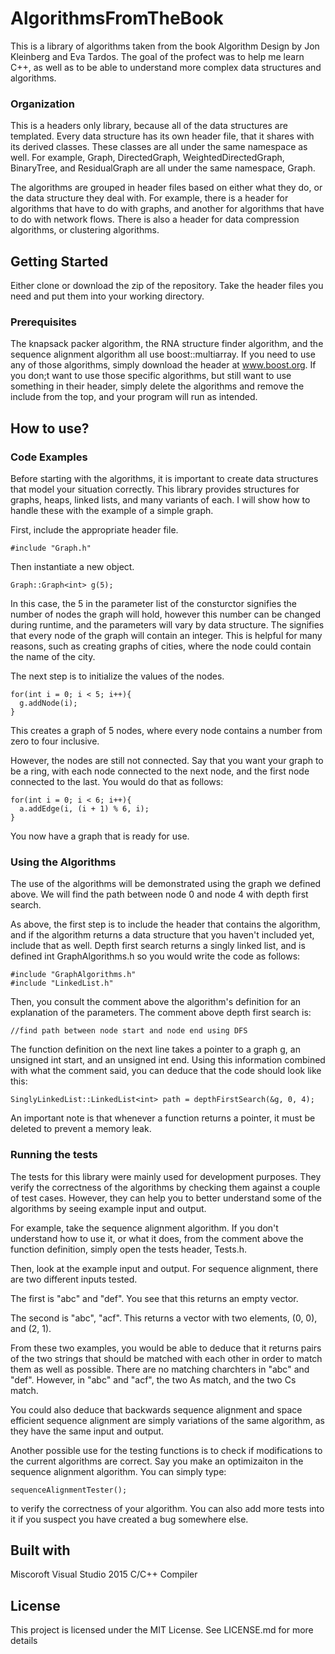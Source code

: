 # AlgorithmsFromTheBook
This is a library of algorithms taken from the book Algorithm Design by Jon Kleinberg and Eva Tardos. The goal of the profect was to help me learn C++, as well as to be able to understand more complex data structures and algorithms.

### Organization
This is  a headers only library, because all of the data structures are templated. Every data structure has its own header file, that it shares with its derived classes. These classes are all under the same namespace as well. For example, Graph, DirectedGraph, WeightedDirectedGraph, BinaryTree, and ResidualGraph are all under the same namespace, Graph.

The algorithms are grouped in header files based on either what they do, or the data structure they deal with. For example, there is a header for algorithms that have to do with graphs, and another for algorithms that have to do with network flows. There is also a header for data compression algorithms, or clustering algorithms.

## Getting Started
Either clone or download the zip of the repository. Take the header files you need and put them into your working directory. 

### Prerequisites
The knapsack packer algorithm, the RNA structure finder algorithm, and the sequence alignment algorithm all use boost::multiarray. If you need to use any of those algorithms, simply download the header at www.boost.org. If you don;t want to use those specific algorithms, but still want to use something in their header, simply delete the algorithms and remove the include from the top, and your program will run as intended.

## How to use?
### Code Examples
Before starting with the algorithms, it is important to create data structures that model your situation correctly. This library provides structures for graphs, heaps, linked lists, and many variants of each. I will show how to handle these with the example of a simple graph.

First, include the appropriate header file.
```
#include "Graph.h"
```
Then instantiate a new object.
```
Graph::Graph<int> g(5);
```
In this case, the 5 in the parameter list of the consturctor signifies the number of nodes the graph will hold, however this number can be changed during runtime, and the parameters will vary by data structure.
The <int> signifies that every node of the graph will contain an integer. This is helpful for many reasons, such as creating graphs of cities, where the node could contain the name of the city.

The next step is to initialize the values of the nodes.
```
for(int i = 0; i < 5; i++){
  g.addNode(i);
}
```
This creates a graph of 5 nodes, where every node contains a number from zero to four inclusive.

However, the nodes are still not connected. 
Say that you want your graph to be a ring, with each node connected to the next node, and the first node connected to the last. 
You would do that as follows:
```
for(int i = 0; i < 6; i++){
  a.addEdge(i, (i + 1) % 6, i);
}
```
You now have a graph that is ready for use.
### Using the Algorithms
The use of the algorithms will be demonstrated using the graph we defined above. We will find the path between node 0 and node 4 with depth first search.

As above, the first step is to include the header that contains the algorithm, and if the algorithm returns a data structure that you haven't included yet, include that as well.
Depth first search returns a singly linked list, and is defined int GraphAlgorithms.h so you would write the code as follows:
```
#include "GraphAlgorithms.h"
#include "LinkedList.h"
```
Then, you consult the comment above the algorithm's definition for an explanation of the parameters.
The comment above depth first search is:
```
//find path between node start and node end using DFS
```
The function definition on the next line takes a pointer to a graph g, an unsigned int start, and an unsigned int end. 
Using this information combined with what the comment said, you can deduce that the code should look like this:
```
SinglyLinkedList::LinkedList<int> path = depthFirstSearch(&g, 0, 4);
```

An important note is that whenever a function returns a pointer, it must be deleted to prevent a memory leak.
### Running the tests
The tests for this library were mainly used for development purposes. They verify the correctness of the algorithms by checking them against a couple of test cases. However, they can help you to better understand some of the algorithms by seeing example input and output.

For example, take the sequence alignment algorithm. If you don't understand how to use it, or what it does, from the comment above the function definition, simply open the tests header, Tests.h.

Then, look at the example input and output. For sequence alignment, there are two different inputs tested.

The first is "abc" and "def". You see that this returns an empty vector.

The second is "abc", "acf". This returns a vector with two elements, (0, 0), and (2, 1).

From these two examples, you would be able to deduce that it returns pairs of the two strings that should be matched with each other in order to match them as well as possible. There are no matching charchters in "abc" and "def". However, in "abc" and "acf", the two As match, and the two Cs match.

You could also deduce that backwards sequence alignment and space efficient sequence alignment are simply variations of the same algorithm, as they have the same input and output.

Another possible use for the testing functions is to check if modifications to the current algorithms are correct. Say you make an optimizaiton in the sequence alignment algorithm. You can simply type:

```
sequenceAlignmentTester();
```
to verify the correctness of your algorithm. You can also add more tests into it if you suspect you have created a bug somewhere else. 
## Built with
Miscoroft Visual Studio 2015 C/C++ Compiler

## License
This project is licensed under the MIT License. See LICENSE.md for more details
